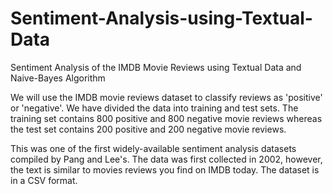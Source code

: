 # Sentiment-Analysis-using-Textual-Data
Sentiment Analysis of the IMDB Movie Reviews using Textual Data and Naive-Bayes Algorithm



 We will use the IMDB movie reviews dataset to classify reviews as 'positive' or 'negative'. We have divided the data into training and test sets. The training set contains 800 positive and 800 negative movie reviews whereas the test set contains 200 positive and 200  negative movie reviews.

 This was one of the first widely-available sentiment analysis datasets compiled by Pang and Lee's. The data was first collected in 2002, however, the text is similar to movies reviews you find on IMDB today. The dataset is in a CSV format. 
 


 


